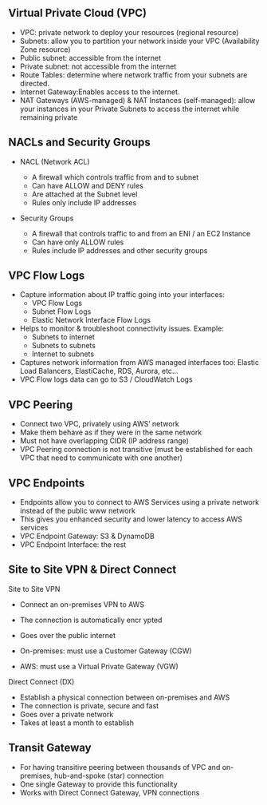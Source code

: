 ## Virtual Private Cloud (VPC)

- VPC: private network to deploy your resources (regional resource)
- Subnets: allow you to partition your network inside your VPC (Availability Zone resource)
- Public subnet: accessible from the internet
- Private subnet: not accessible from the internet
- Route Tables: determine where network traffic from your subnets are directed.
- Internet Gateway:Enables access to the internet.
- NAT Gateways (AWS-managed) & NAT Instances (self-managed): allow your instances in your Private Subnets to access the internet while remaining private

## NACLs and Security Groups

- NACL (Network ACL)

  - A firewall which controls traffic from and to subnet
  - Can have ALLOW and DENY rules
  - Are attached at the Subnet level
  - Rules only include IP addresses

- Security Groups
  - A firewall that controls traffic to and from an ENI / an EC2 Instance
  - Can have only ALLOW rules
  - Rules include IP addresses and other security groups

## VPC Flow Logs

- Capture information about IP traffic going into your interfaces:
  - VPC Flow Logs
  - Subnet Flow Logs
  - Elastic Network Interface Flow Logs
- Helps to monitor & troubleshoot connectivity issues. Example:
  - Subnets to internet
  - Subnets to subnets
  - Internet to subnets
- Captures network information from AWS managed interfaces too: Elastic Load Balancers, ElastiCache, RDS, Aurora, etc...
- VPC Flow logs data can go to S3 / CloudWatch Logs

## VPC Peering

- Connect two VPC, privately using AWS’ network
- Make them behave as if they were in the same network
- Must not have overlapping CIDR (IP address range)
- VPC Peering connection is not transitive (must be established for each VPC that need to communicate with one another)

## VPC Endpoints

- Endpoints allow you to connect to AWS Services using a private network instead of the public www network
- This gives you enhanced security and lower latency to access AWS services
- VPC Endpoint Gateway: S3 & DynamoDB
- VPC Endpoint Interface: the rest

## Site to Site VPN & Direct Connect

Site to Site VPN

- Connect an on-premises VPN to AWS
- The connection is automatically encr ypted
- Goes over the public internet

- On-premises: must use a Customer Gateway (CGW)
- AWS: must use a Virtual Private Gateway (VGW)

Direct Connect (DX)

- Establish a physical connection between on-premises and AWS
- The connection is private, secure and fast
- Goes over a private network
- Takes at least a month to establish

## Transit Gateway

- For having transitive peering between thousands of VPC and on-premises, hub-and-spoke (star) connection
- One single Gateway to provide this functionality
- Works with Direct Connect Gateway, VPN connections
